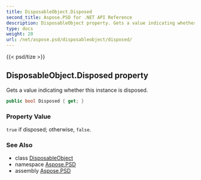 ```yaml
---
title: DisposableObject.Disposed
second_title: Aspose.PSD for .NET API Reference
description: DisposableObject property. Gets a value indicating whether this instance is disposed
type: docs
weight: 20
url: /net/aspose.psd/disposableobject/disposed/
---
```

{{< psd/tize >}}
## DisposableObject.Disposed property

Gets a value indicating whether this instance is disposed.

```csharp
public bool Disposed { get; }
```

### Property Value

`true` if disposed; otherwise, `false`.

### See Also

* class [DisposableObject](../)
* namespace [Aspose.PSD](../../../aspose.psd/)
* assembly [Aspose.PSD](../../../)


